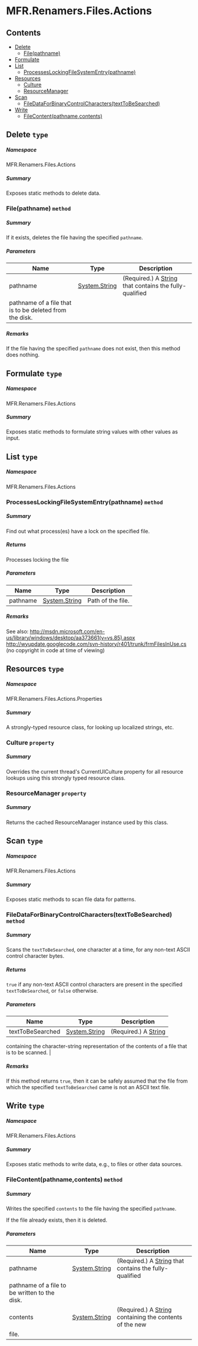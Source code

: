 <a name='assembly'></a>
# MFR.Renamers.Files.Actions

## Contents

- [Delete](#T-MFR-Renamers-Files-Actions-Delete 'MFR.Renamers.Files.Actions.Delete')
  - [File(pathname)](#M-MFR-Renamers-Files-Actions-Delete-File-System-String- 'MFR.Renamers.Files.Actions.Delete.File(System.String)')
- [Formulate](#T-MFR-Renamers-Files-Actions-Formulate 'MFR.Renamers.Files.Actions.Formulate')
- [List](#T-MFR-Renamers-Files-Actions-List 'MFR.Renamers.Files.Actions.List')
  - [ProcessesLockingFileSystemEntry(pathname)](#M-MFR-Renamers-Files-Actions-List-ProcessesLockingFileSystemEntry-System-String- 'MFR.Renamers.Files.Actions.List.ProcessesLockingFileSystemEntry(System.String)')
- [Resources](#T-MFR-Renamers-Files-Actions-Properties-Resources 'MFR.Renamers.Files.Actions.Properties.Resources')
  - [Culture](#P-MFR-Renamers-Files-Actions-Properties-Resources-Culture 'MFR.Renamers.Files.Actions.Properties.Resources.Culture')
  - [ResourceManager](#P-MFR-Renamers-Files-Actions-Properties-Resources-ResourceManager 'MFR.Renamers.Files.Actions.Properties.Resources.ResourceManager')
- [Scan](#T-MFR-Renamers-Files-Actions-Scan 'MFR.Renamers.Files.Actions.Scan')
  - [FileDataForBinaryControlCharacters(textToBeSearched)](#M-MFR-Renamers-Files-Actions-Scan-FileDataForBinaryControlCharacters-System-String- 'MFR.Renamers.Files.Actions.Scan.FileDataForBinaryControlCharacters(System.String)')
- [Write](#T-MFR-Renamers-Files-Actions-Write 'MFR.Renamers.Files.Actions.Write')
  - [FileContent(pathname,contents)](#M-MFR-Renamers-Files-Actions-Write-FileContent-System-String,System-String- 'MFR.Renamers.Files.Actions.Write.FileContent(System.String,System.String)')

<a name='T-MFR-Renamers-Files-Actions-Delete'></a>
## Delete `type`

##### Namespace

MFR.Renamers.Files.Actions

##### Summary

Exposes static methods to delete data.

<a name='M-MFR-Renamers-Files-Actions-Delete-File-System-String-'></a>
### File(pathname) `method`

##### Summary

If it exists, deletes the file having the specified
`pathname`.

##### Parameters

| Name | Type | Description |
| ---- | ---- | ----------- |
| pathname | [System.String](http://msdn.microsoft.com/query/dev14.query?appId=Dev14IDEF1&l=EN-US&k=k:System.String 'System.String') | (Required.) A [String](http://msdn.microsoft.com/query/dev14.query?appId=Dev14IDEF1&l=EN-US&k=k:System.String 'System.String') that contains the fully-qualified
pathname of a file that is to be deleted from the disk. |

##### Remarks

If the file having the specified `pathname` does not
exist, then this method does nothing.

<a name='T-MFR-Renamers-Files-Actions-Formulate'></a>
## Formulate `type`

##### Namespace

MFR.Renamers.Files.Actions

##### Summary

Exposes static methods to formulate string values with other values as input.

<a name='T-MFR-Renamers-Files-Actions-List'></a>
## List `type`

##### Namespace

MFR.Renamers.Files.Actions

<a name='M-MFR-Renamers-Files-Actions-List-ProcessesLockingFileSystemEntry-System-String-'></a>
### ProcessesLockingFileSystemEntry(pathname) `method`

##### Summary

Find out what process(es) have a lock on the specified file.

##### Returns

Processes locking the file

##### Parameters

| Name | Type | Description |
| ---- | ---- | ----------- |
| pathname | [System.String](http://msdn.microsoft.com/query/dev14.query?appId=Dev14IDEF1&l=EN-US&k=k:System.String 'System.String') | Path of the file. |

##### Remarks

See also:
http://msdn.microsoft.com/en-us/library/windows/desktop/aa373661(v=vs.85).aspx
http://wyupdate.googlecode.com/svn-history/r401/trunk/frmFilesInUse.cs (no
copyright in code at time of viewing)

<a name='T-MFR-Renamers-Files-Actions-Properties-Resources'></a>
## Resources `type`

##### Namespace

MFR.Renamers.Files.Actions.Properties

##### Summary

A strongly-typed resource class, for looking up localized strings, etc.

<a name='P-MFR-Renamers-Files-Actions-Properties-Resources-Culture'></a>
### Culture `property`

##### Summary

Overrides the current thread's CurrentUICulture property for all
  resource lookups using this strongly typed resource class.

<a name='P-MFR-Renamers-Files-Actions-Properties-Resources-ResourceManager'></a>
### ResourceManager `property`

##### Summary

Returns the cached ResourceManager instance used by this class.

<a name='T-MFR-Renamers-Files-Actions-Scan'></a>
## Scan `type`

##### Namespace

MFR.Renamers.Files.Actions

##### Summary

Exposes static methods to scan file data for patterns.

<a name='M-MFR-Renamers-Files-Actions-Scan-FileDataForBinaryControlCharacters-System-String-'></a>
### FileDataForBinaryControlCharacters(textToBeSearched) `method`

##### Summary

Scans the `textToBeSearched`, one character at a time, for
any non-text ASCII control character bytes.

##### Returns

`true` if any non-text ASCII control characters are
present in the specified `textToBeSearched`, or
`false` otherwise.

##### Parameters

| Name | Type | Description |
| ---- | ---- | ----------- |
| textToBeSearched | [System.String](http://msdn.microsoft.com/query/dev14.query?appId=Dev14IDEF1&l=EN-US&k=k:System.String 'System.String') | (Required.) A [String](http://msdn.microsoft.com/query/dev14.query?appId=Dev14IDEF1&l=EN-US&k=k:System.String 'System.String')
containing the character-string representation of the contents of a file that
is to be scanned. |

##### Remarks

If this method returns `true`, then it can be safely
assumed that the file from which the specified
`textToBeSearched` came is not an ASCII text file.

<a name='T-MFR-Renamers-Files-Actions-Write'></a>
## Write `type`

##### Namespace

MFR.Renamers.Files.Actions

##### Summary

Exposes static methods to write data, e.g., to files or other data sources.

<a name='M-MFR-Renamers-Files-Actions-Write-FileContent-System-String,System-String-'></a>
### FileContent(pathname,contents) `method`

##### Summary

Writes the specified `contents` to the file having the
specified `pathname`.



If the file already exists, then it is deleted.

##### Parameters

| Name | Type | Description |
| ---- | ---- | ----------- |
| pathname | [System.String](http://msdn.microsoft.com/query/dev14.query?appId=Dev14IDEF1&l=EN-US&k=k:System.String 'System.String') | (Required.) A [String](http://msdn.microsoft.com/query/dev14.query?appId=Dev14IDEF1&l=EN-US&k=k:System.String 'System.String') that contains the fully-qualified
pathname of a file to be written to the disk. |
| contents | [System.String](http://msdn.microsoft.com/query/dev14.query?appId=Dev14IDEF1&l=EN-US&k=k:System.String 'System.String') | (Required.) A [String](http://msdn.microsoft.com/query/dev14.query?appId=Dev14IDEF1&l=EN-US&k=k:System.String 'System.String') containing the contents of the new
file. |
